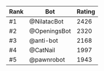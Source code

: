 Rank|Bot|Rating
---|---|---
#1|@NilatacBot|2426
#2|@OpeningsBot|2320
#3|@anti-bot|2168
#4|@CatNail|1997
#5|@pawnrobot|1943
